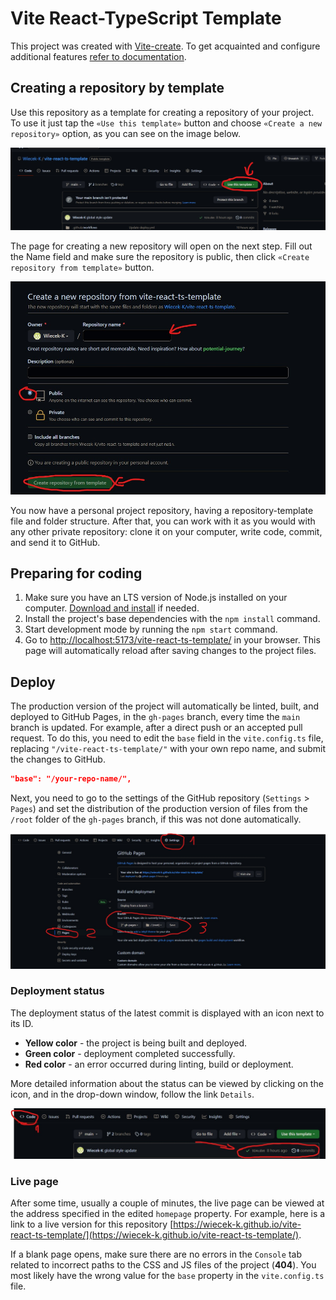 # Vite React-TypeScript Template

This project was created with
[Vite-create](https://github.com/vitejs/vite/tree/main/packages/create-vite). To get
acquainted and configure additional features
[refer to documentation](https://vitejs.dev/guide/).

## Creating a repository by template

Use this repository as a template for creating a repository
of your project. To use it just tap the `«Use this template»` button and choose
`«Create a new repository»` option, as you can see on the image below.

![Creating repo from a template step 1](./readme_imgs/template-step1.jpg)

The page for creating a new repository will open on the next step. Fill out
the Name field and make sure the repository is public, then click
`«Create repository from template»` button.

![Creating repo from a template step 2](./readme_imgs/template-step2.jpg)

You now have a personal project repository, having a repository-template file 
and folder structure. After that, you can work with it as you would with any 
other private repository: clone it on your computer, write code, commit, and 
send it to GitHub.

## Preparing for coding

1. Make sure you have an LTS version of Node.js installed on your computer.
   [Download and install](https://nodejs.org/en/) if needed.
2. Install the project's base dependencies with the `npm install` command.
3. Start development mode by running the `npm start` command.
4. Go to [http://localhost:5173/vite-react-ts-template/](http://localhost:5173/vite-react-ts-template/) in your browser. This
   page will automatically reload after saving changes to the project files.

## Deploy

The production version of the project will automatically be linted, built, and
deployed to GitHub Pages, in the `gh-pages` branch, every time the `main` branch
is updated. For example, after a direct push or an accepted pull request. To do
this, you need to edit the `base` field in the `vite.config.ts` file,
replacing `"/vite-react-ts-template/"` with your own repo name, and submit the
changes to GitHub.

```json
"base": "/your-repo-name/",
```

Next, you need to go to the settings of the GitHub repository (`Settings` >
`Pages`) and set the distribution of the production version of files from the
`/root` folder of the `gh-pages` branch, if this was not done automatically.

![GitHub Pages settings](./readme_imgs/template-step3.jpg)

### Deployment status

The deployment status of the latest commit is displayed with an icon next to its
ID.

- **Yellow color** - the project is being built and deployed.
- **Green color** - deployment completed successfully.
- **Red color** - an error occurred during linting, build or deployment.

More detailed information about the status can be viewed by clicking on the
icon, and in the drop-down window, follow the link `Details`.

![Deployment status](./readme_imgs/template-step4.jpg)

### Live page

After some time, usually a couple of minutes, the live page can be viewed at the
address specified in the edited `homepage` property. For example, here is a link
to a live version for this repository
[https://wiecek-k.github.io/vite-react-ts-template/](https://wiecek-k.github.io/vite-react-ts-template/).

If a blank page opens, make sure there are no errors in the `Console` tab
related to incorrect paths to the CSS and JS files of the project (**404**). You
most likely have the wrong value for the `base` property in the
`vite.config.ts` file.


